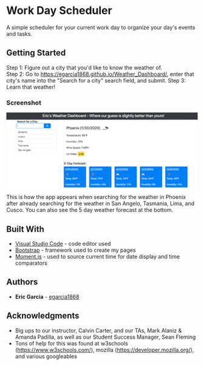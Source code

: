 # Work Day Scheduler

A simple scheduler for your current work day to organize your day's events and tasks.

## Getting Started

Step 1: Figure out a city that you'd like to know the weather of.  
Step 2: Go to https://egarcia1868.github.io/Weather_Dashboard/, enter that city's name into the "Search for a city" search field, and submit.
Step 3:  Learn that weather!

### Screenshot

![Screenshot!](/assets/images/WeatherScreenShot.png?raw=true "Screenshot of how the weather displays")
This is how the app appears when searching for the weather in Phoenix after already searching for the weather in San Angelo, Tasmania, Lima, and Cusco.  You can also see the 5 day weather forecast at the bottom.


## Built With

* [Visual Studio Code](https://code.visualstudio.com/) - code editor used
* [Bootstrap](https://getbootstrap.com/) - framework used to create my pages
* [Moment.js](https://momentjs.com/) - used to source current time for date display and time comparators

## Authors

* **Eric Garcia** - [egarcia1868](https://github.com/egarcia1868)

## Acknowledgments

* Big ups to our instructor, Calvin Carter, and our TAs, Mark Alaniz & Amanda Padilla, as well as our Student Success Manager, Sean Fleming
* Tons of help for this was found at w3schools (https://www.w3schools.com/), mozilla (https://developer.mozilla.org/), and various googleables